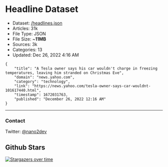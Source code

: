 # Headline Dataset

- Dataset: [/headlines.json](https://raw.githubusercontent.com/fwd/news/master/headlines.json) 
- Articles: 31k
- File Type: JSON
- File Size: ~**11MB**
- Sources: 3k
- Categories: 13
- Updated: Dec 26, 2022 4:16 AM

```
{
    "title": "A Tesla owner says his car wouldn't charge in freezing temperatures, leaving him stranded on Christmas Eve",
    "domain": "news.yahoo.com",
    "category": "technology",
    "link": "https://news.yahoo.com/tesla-owner-says-car-wouldnt-101617440.html",
    "timestamp": 1672031763,
    "published": "December 26, 2022 12:16 AM"
}
```

---

### Contact 

Twitter: [@nano2dev](https://twitter.com/nano2dev)

## Github Stars

[![Stargazers over time](https://starchart.cc/fwd/news.svg)](https://starchart.cc/fwd/news)
